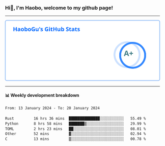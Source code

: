 <!--<h2 align="center"> Hi👋, I'm Haobo, welcome to my github page! </h2>-->
### Hi👋, I'm Haobo, welcome to my github page!
-------

<img href="https://github.com/HaoboGu" src="assets/stats.svg" alt="github stats" /> 

-------

#### 📊 **Weekly development breakdown**
<!--START_SECTION:waka-->

```txt
From: 13 January 2024 - To: 20 January 2024

Rust         16 hrs 36 mins  ██████████████░░░░░░░░░░░   55.49 %
Python       8 hrs 58 mins   ███████▒░░░░░░░░░░░░░░░░░   29.99 %
TOML         2 hrs 23 mins   ██░░░░░░░░░░░░░░░░░░░░░░░   08.01 %
Other        52 mins         ▓░░░░░░░░░░░░░░░░░░░░░░░░   02.94 %
C            13 mins         ▒░░░░░░░░░░░░░░░░░░░░░░░░   00.78 %
```

<!--END_SECTION:waka-->
<!--
backup url: https://github-readme-status-dusky-ten.vercel.app/api?username=HaoboGu&count_private=true&show_icons=true&theme=transparent&border_color=2f80ed
-->
<!--
**HaoboGu/HaoboGu** is a ✨ _special_ ✨ repository because its `README.md` (this file) appears on your GitHub profile.

Here are some ideas to get you started:

- 🔭 I’m currently working on AI-assisted programming tools
- 🌱 I’m currently learning ...
- 👯 I’m looking to collaborate on ...
- 🤔 I’m looking for help with ...
- 💬 Ask me about ...
- 📫 How to reach me: ...
- 😄 Pronouns: ...
- ⚡ Fun fact: ...
-->
